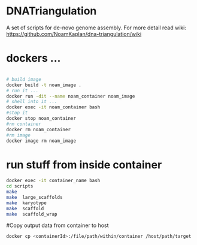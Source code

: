 # DNATriangulation
A set of scripts for de-novo genome assembly. For more detail read wiki:
https://github.com/NoamKaplan/dna-triangulation/wiki


# dockers ...
```bash

# build image
docker build -t noam_image .
# run it ...
docker run -dit --name noam_container noam_image
# shell into it ...
docker exec -it noam_container bash
#stop it
docker stop noam_container
#rm container
docker rm noam_container
#rm image
docker image rm noam_image
```



# run stuff from inside container
```bash
docker exec -it container_name bash
cd scripts
make
make  large_scaffolds
make  karyotype
make  scaffold
make  scaffold_wrap
```

#Copy output data from container to host
```bash
docker cp <containerId>:/file/path/within/container /host/path/target
```
